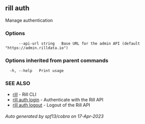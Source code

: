 ## rill auth

Manage authentication

### Options

```
      --api-url string   Base URL for the admin API (default "https://admin.rilldata.io")
```

### Options inherited from parent commands

```
  -h, --help   Print usage
```

### SEE ALSO

* [rill](rill.md)	 - Rill CLI
* [rill auth login](rill_auth_login.md)	 - Authenticate with the Rill API
* [rill auth logout](rill_auth_logout.md)	 - Logout of the Rill API

###### Auto generated by spf13/cobra on 17-Apr-2023
